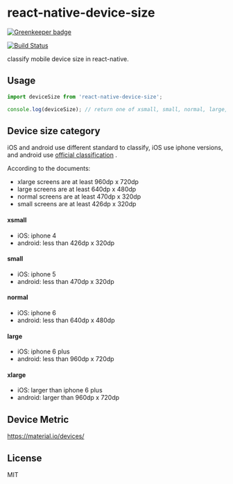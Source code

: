 # react-native-device-size

[![Greenkeeper badge](https://badges.greenkeeper.io/Canner/react-native-device-size.svg)](https://greenkeeper.io/)

[![Build Status](https://travis-ci.org/Canner/react-native-device-size.svg?branch=master)](https://travis-ci.org/Canner/react-native-device-size)

classify mobile device size in react-native.

## Usage

```js
import deviceSize from 'react-native-device-size';

console.log(deviceSize); // return one of xsmall, small, normal, large, xlarge
```

## Device size category

iOS and android use different standard to classify, iOS use iphone versions, and android use [official classification](https://developer.android.com/guide/practices/screens_support.html) .

According to the documents:

- xlarge screens are at least 960dp x 720dp
- large screens are at least 640dp x 480dp
- normal screens are at least 470dp x 320dp
- small screens are at least 426dp x 320dp 

#### xsmall

- iOS: iphone 4
- android: less than 426dp x 320dp

#### small

- iOS: iphone 5
- android: less than 470dp x 320dp

#### normal

- iOS: iphone 6
- android: less than 640dp x 480dp

#### large

- iOS: iphone 6 plus
- android: less than 960dp x 720dp

#### xlarge

- iOS: larger than iphone 6 plus
- android: larger than 960dp x 720dp

## Device Metric

https://material.io/devices/


## License

MIT
